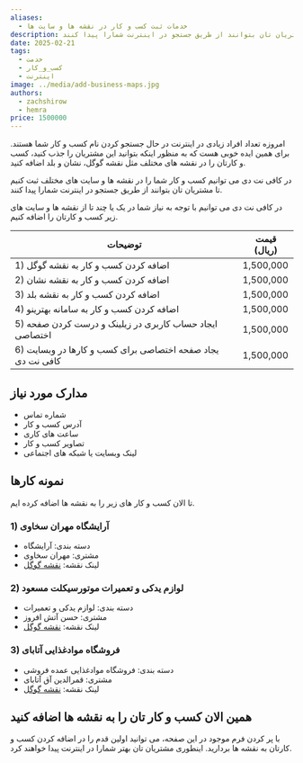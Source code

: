 ```yaml
---
aliases:
  - خدمات ثبت کسب و کار در نقشه ها و سایت ها
description: در کافی نت دی می توانیم کسب و کار شما را در نقشه ها و سایت های مختلف ثبت کنیم تا مشتریان تان بتوانند از طریق جستجو در اینترنت شمارا پیدا کنند.
date: 2025-02-21
tags:
  - خدمت
  - کسب_و_کار
  - اینترنت
image: ../media/add-business-maps.jpg
authors:
  - zachshirow
  - hemra
price: 1500000
---
```


امروزه تعداد افراد زیادی در اینترنت در حال جستجو کردن نام کسب و کار شما هستند. برای همین ایده خوبی هست که به منظور اینکه بتوانید این مشتریان را جذب کنید، کسب و کارتان را در نقشه های مختلف مثل نقشه گوگل، نشان و بلد اضافه کنید. 

در کافی نت دی می توانیم کسب و کار شما را در نقشه ها و سایت های مختلف ثبت کنیم تا مشتریان تان بتوانند از طریق جستجو در اینترنت شمارا پیدا کنند.

در کافی نت دی می توانیم با توجه به نیاز شما در یک یا چند تا از نقشه ها و سایت های زیر کسب و کارتان را اضافه کنیم. 

| توضیحات                                                    | قیمت (ریال) |
| ---------------------------------------------------------- | ----------- |
| 1) اضافه کردن کسب و کار به نقشه گوگل                       | 1,500,000   |
| 2) اضافه کردن کسب و کار به نقشه نشان                       | 1,500,000   |
| 3) اضافه کردن کسب و کار به نقشه بلد                        | 1,500,000   |
| 4) اضافه کردن کسب و کار به سامانه بهترینو                  | 1,500,000   |
| 5) ایجاد حساب کاربری در زیلینک و درست کردن صفحه اختصاصی    | 1,500,000   |
| 6) یجاد صفحه اختصاصی برای کسب و کارها در وبسایت کافی نت دی | 1,500,000   |

## مدارک مورد نیاز

- شماره تماس
- آدرس کسب و کار
- ساعت های کاری
- تصاویر کسب و کار
- لینک وبسایت یا شبکه های اجتماعی

## نمونه کارها

تا الان کسب و کار های زیر را به نقشه ها اضافه کرده ایم. 

### 1) آرایشگاه مهران سخاوی
- دسته بندی: آرایشگاه
- مشتری: مهران سخاوی 
- لینک نقشه: [نقشه گوگل](https://www.google.com/maps/place/%D8%A2%D8%B1%D8%A7%DB%8C%D8%B4%DA%AF%D8%A7%D9%87+%D9%85%D9%87%D8%B1%D8%A7%D9%86+%D8%B3%D8%AE%D8%A7%D9%88%DB%8C%E2%80%AD/@37.2736272,55.1546559,744m/data=!3m2!1e3!4b1!4m6!3m5!1s0x3f82bf002359af57:0x564ba492deabc070!8m2!3d37.2736272!4d55.1572308!16s%2Fg%2F11w__5lzf1?entry=ttu&g_ep=EgoyMDI1MDIwNS4xIKXMDSoJLDEwMjExMjM0SAFQAw%3D%3D)

### 2) لوازم یدکی و تعمیرات موتورسیکلت مسعود
- دسته بندی: لوازم یدکی و تعمیرات
- مشتری: حسن آتش افروز
- لینک نقشه: [نقشه گوگل](https://www.google.com/maps/place/%D9%84%D9%88%D8%A7%D8%B2%D9%85+%DB%8C%D8%AF%DA%A9%DB%8C+%D9%85%D9%88%D8%AA%D9%88%D8%B1%D8%B3%DB%8C%DA%A9%D9%84%D8%AA+%D9%85%D8%B3%D8%B9%D9%88%D8%AF%E2%80%AD/@37.2567745,55.1523381,19z/data=!3m1!4b1!4m6!3m5!1s0x3f82bfa596d17765:0x5346cba394270348!8m2!3d37.2567745!4d55.1529818!16s%2Fg%2F11l72zdw7x?entry=ttu&g_ep=EgoyMDI1MDIxNy4wIKXMDSoASAFQAw%3D%3D)

### 3) فروشگاه موادغذایی آتابای
- دسته بندی: فروشگاه موادغذایی عمده فروشی
- مشتری: قمرالدین آق آتابای
- لینک نقشه: [نقشه گوگل](https://www.google.com/maps?ll=37.274072,55.163512&z=13&t=m&hl=en&gl=US&mapclient=embed&cid=2461653322157900897)

## همین الان کسب و کار تان را به نقشه ها اضافه کنید

با پر کردن فرم موجود در این صفحه، می توانید اولین قدم را در اضافه کردن کسب و کارتان به نقشه ها بردارید. اینطوری مشتریان تان بهتر شمارا در اینترنت پیدا خواهند کرد. 
